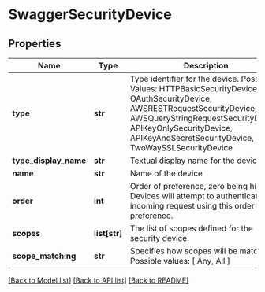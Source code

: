# SwaggerSecurityDevice

## Properties
Name | Type | Description | Notes
------------ | ------------- | ------------- | -------------
**type** | **str** | Type identifier for the device. Possible Values: HTTPBasicSecurityDevice, OAuthSecurityDevice, AWSRESTRequestSecurityDevice, AWSQueryStringRequestSecurityDevice, APIKeyOnlySecurityDevice, APIKeyAndSecretSecurityDevice, TwoWaySSLSecurityDevice | [optional] 
**type_display_name** | **str** | Textual display name for the device | [optional] 
**name** | **str** | Name of the device | [optional] 
**order** | **int** | Order of preference, zero being highest. Devices will attempt to authenticate the incoming request using this order of preference. | [optional] 
**scopes** | **list[str]** | The list of scopes defined for the security device. | [optional] 
**scope_matching** | **str** | Specifies how scopes will be matched. Possible values: [ Any, All ] | [optional] 

[[Back to Model list]](../README.md#documentation-for-models) [[Back to API list]](../README.md#documentation-for-api-endpoints) [[Back to README]](../README.md)


